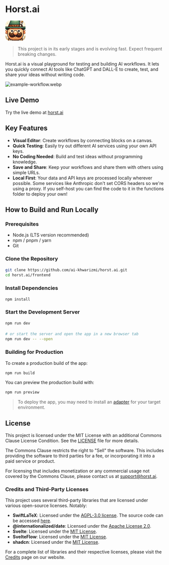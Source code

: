 # Horst.ai

![Project Logo](./frontend/static/logo64.png)

> This project is in its early stages and is evolving fast. Expect frequent breaking changes.

Horst.ai is a visual playground for testing and building AI workflows. It lets you quickly connect AI tools like ChatGPT and DALL-E to create, test, and share your ideas without writing code.

![example-workflow.webp](https://static.horst.ai/example-workflow.webp)

## Live Demo

Try the live demo at [horst.ai](http://horst.ai)

## Key Features

- **Visual Editor**: Create workflows by connecting blocks on a canvas.
- **Quick Testing**: Easily try out different AI services using your own API keys.
- **No Coding Needed**: Build and test ideas without programming knowledge.
- **Save and Share**: Keep your workflows and share them with others using simple URLs.
- **Local First**: Your data and API keys are processed locally wherever possible. Some services like Anthropic don't set CORS headers so we're using a proxy. If you self-host you can find the code to it in the functions folder to deploy your own!

## How to Build and Run Locally

### Prerequisites

- Node.js (LTS version recommended)
- npm / pnpm / yarn
- Git

### Clone the Repository

```bash
git clone https://github.com/ai-khwarizmi/horst.ai.git
cd horst.ai/frontend
```

### Install Dependencies

```bash
npm install
```

### Start the Development Server

```bash
npm run dev

# or start the server and open the app in a new browser tab
npm run dev -- --open
```

### Building for Production

To create a production build of the app:

```bash
npm run build
```

You can preview the production build with:

```bash
npm run preview
```

> To deploy the app, you may need to install an [adapter](https://kit.svelte.dev/docs/adapters) for your target environment.

## License

This project is licensed under the MIT License with an additional Commons Clause License Condition. See the [LICENSE](./LICENSE) file for more details.

The Commons Clause restricts the right to "Sell" the software. This includes providing the software to third parties for a fee, or incorporating it into a paid service or product.

For licensing that includes monetization or any commercial usage not covered by the Commons Clause, please contact us at [support@horst.ai](mailto:support@horst.ai).

### Credits and Third-Party Licenses

This project uses several third-party libraries that are licensed under various open-source licenses. Notably:

- **SwiftLaTeX**: Licensed under the [AGPL-3.0 license](https://www.gnu.org/licenses/agpl-3.0.html). The source code can be accessed [here](https://github.com/swiftlatex/swiftlatex).
- **@internationalized/date**: Licensed under the [Apache License 2.0](https://github.com/adobe/react-spectrum/blob/main/LICENSE).
- **Svelte**: Licensed under the [MIT License](https://github.com/sveltejs/svelte/blob/master/LICENSE.md).
- **SvelteFlow**: Licensed under the [MIT License](https://github.com/xyflow/xyflow/blob/main/LICENSE).
- **shadcn**: Licensed under the [MIT License](https://github.com/huntabyte/shadcn-svelte).

For a complete list of libraries and their respective licenses, please visit the [Credits](https://horst.ai/credits) page on our website.
